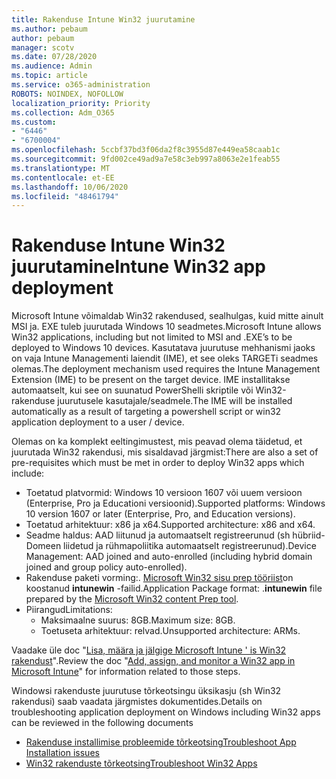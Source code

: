 ```yaml
---
title: Rakenduse Intune Win32 juurutamine
ms.author: pebaum
author: pebaum
manager: scotv
ms.date: 07/28/2020
ms.audience: Admin
ms.topic: article
ms.service: o365-administration
ROBOTS: NOINDEX, NOFOLLOW
localization_priority: Priority
ms.collection: Adm_O365
ms.custom:
- "6446"
- "6700004"
ms.openlocfilehash: 5ccbf37bd3f06da2f8c3955d87e449ea58caab1c
ms.sourcegitcommit: 9fd002ce49ad9a7e58c3eb997a8063e2e1feab55
ms.translationtype: MT
ms.contentlocale: et-EE
ms.lasthandoff: 10/06/2020
ms.locfileid: "48461794"
---
```

# <a name="intune-win32-app-deployment"></a><span data-ttu-id="d1d11-102">Rakenduse Intune Win32 juurutamine</span><span class="sxs-lookup"><span data-stu-id="d1d11-102">Intune Win32 app deployment</span></span>

<span data-ttu-id="d1d11-103">Microsoft Intune võimaldab Win32 rakendused, sealhulgas, kuid mitte ainult MSI ja. EXE tuleb juurutada Windows 10 seadmetes.</span><span class="sxs-lookup"><span data-stu-id="d1d11-103">Microsoft Intune allows Win32 applications, including but not limited to MSI and .EXE’s to be deployed to Windows 10 devices.</span></span> <span data-ttu-id="d1d11-104">Kasutatava juurutuse mehhanismi jaoks on vaja Intune Managementi laiendit (IME), et see oleks TARGETi seadmes olemas.</span><span class="sxs-lookup"><span data-stu-id="d1d11-104">The deployment mechanism used requires the Intune Management Extension (IME) to be present on the target device.</span></span> <span data-ttu-id="d1d11-105">IME installitakse automaatselt, kui see on suunatud PowerShelli skriptile või Win32-rakenduse juurutusele kasutajale/seadmele.</span><span class="sxs-lookup"><span data-stu-id="d1d11-105">The IME will be installed automatically as a result of targeting a powershell script or win32 application deployment to a user / device.</span></span>

<span data-ttu-id="d1d11-106">Olemas on ka komplekt eeltingimustest, mis peavad olema täidetud, et juurutada Win32 rakendusi, mis sisaldavad järgmist:</span><span class="sxs-lookup"><span data-stu-id="d1d11-106">There are also a set of pre-requisites which must be met in order to deploy Win32 apps which include:</span></span>

- <span data-ttu-id="d1d11-107">Toetatud platvormid: Windows 10 versioon 1607 või uuem versioon (Enterprise, Pro ja Educationi versioonid).</span><span class="sxs-lookup"><span data-stu-id="d1d11-107">Supported platforms: Windows 10 version 1607 or later (Enterprise, Pro, and Education versions).</span></span>
- <span data-ttu-id="d1d11-108">Toetatud arhitektuur: x86 ja x64.</span><span class="sxs-lookup"><span data-stu-id="d1d11-108">Supported architecture: x86 and x64.</span></span>
- <span data-ttu-id="d1d11-109">Seadme haldus: AAD liitunud ja automaatselt registreerunud (sh hübriid-Domeen liidetud ja rühmapoliitika automaatselt registreerunud).</span><span class="sxs-lookup"><span data-stu-id="d1d11-109">Device Management: AAD joined and auto-enrolled (including hybrid domain joined and group policy auto-enrolled).</span></span>
- <span data-ttu-id="d1d11-110">Rakenduse paketi vorming:. [Microsoft Win32 sisu prep tööriist](https://docs.microsoft.com/mem/intune/apps/apps-win32-prepare)on koostanud **intunewin** -failid.</span><span class="sxs-lookup"><span data-stu-id="d1d11-110">Application Package format: .**intunewin**  file prepared by the [Microsoft Win32 content Prep tool](https://docs.microsoft.com/mem/intune/apps/apps-win32-prepare).</span></span>
- <span data-ttu-id="d1d11-111">Piirangud</span><span class="sxs-lookup"><span data-stu-id="d1d11-111">Limitations:</span></span>
    - <span data-ttu-id="d1d11-112">Maksimaalne suurus: 8GB.</span><span class="sxs-lookup"><span data-stu-id="d1d11-112">Maximum size: 8GB.</span></span>
    - <span data-ttu-id="d1d11-113">Toetuseta arhitektuur: relvad.</span><span class="sxs-lookup"><span data-stu-id="d1d11-113">Unsupported architecture: ARMs.</span></span>

<span data-ttu-id="d1d11-114">Vaadake üle doc "[Lisa, määra ja jälgige Microsoft Intune ' is Win32 rakendust](https://docs.microsoft.com/mem/intune/apps/apps-win32-add)".</span><span class="sxs-lookup"><span data-stu-id="d1d11-114">Review the doc "[Add, assign, and monitor a Win32 app in Microsoft Intune](https://docs.microsoft.com/mem/intune/apps/apps-win32-add)" for information related to those steps.</span></span>

<span data-ttu-id="d1d11-115">Windowsi rakenduste juurutuse tõrkeotsingu üksikasju (sh Win32 rakendusi) saab vaadata järgmistes dokumentides.</span><span class="sxs-lookup"><span data-stu-id="d1d11-115">Details on troubleshooting application deployment on Windows including Win32 apps can be reviewed in the following documents</span></span>

- [<span data-ttu-id="d1d11-116">Rakenduse installimise probleemide tõrkeotsing</span><span class="sxs-lookup"><span data-stu-id="d1d11-116">Troubleshoot App Installation issues</span></span>](https://docs.microsoft.com/mem/intune/apps/troubleshoot-app-install)  
- [<span data-ttu-id="d1d11-117">Win32 rakenduste tõrkeotsing</span><span class="sxs-lookup"><span data-stu-id="d1d11-117">Troubleshoot Win32 Apps</span></span>](https://docs.microsoft.com/mem/intune/apps/apps-win32-troubleshoot)